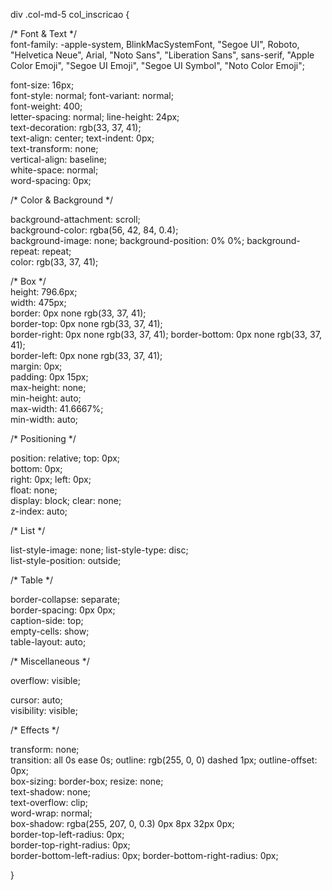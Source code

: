 div .col-md-5 col_inscricao {	
    
/* Font & Text */	
font-family: -apple-system, BlinkMacSystemFont, "Segoe UI", Roboto, "Helvetica Neue", Arial, "Noto Sans", "Liberation Sans", sans-serif, "Apple Color Emoji", "Segoe UI Emoji", "Segoe UI Symbol", "Noto Color Emoji";

font-size: 16px;	
font-style: normal;	
font-variant: normal;	
font-weight: 400;	
letter-spacing: 
normal;	
line-height: 24px;	
text-decoration: rgb(33, 37, 41);	
text-align: center;	
text-indent: 0px;	
text-transform: none;	
vertical-align: baseline;	
white-space: normal;	
word-spacing: 0px;	

/* Color & Background */	

background-attachment: scroll;	
background-color: rgba(56, 42, 84, 0.4);	
background-image: none;	background-position: 0% 0%;	
background-repeat: repeat;	
color: rgb(33, 37, 41);	

/* Box */	
height: 796.6px;	
width: 475px;	
border: 0px none rgb(33, 37, 41);	
border-top: 0px none rgb(33, 37, 41);	
border-right: 0px none rgb(33, 37, 41);	
border-bottom: 0px none rgb(33, 37, 41);	
border-left: 0px none rgb(33, 37, 41);	
margin: 0px;	
padding: 0px 15px;	
max-height: none;	
min-height: auto;	
max-width: 41.6667%;	
min-width: auto;	

/* Positioning */	

position: relative;	
top: 0px;	
bottom: 0px;	
right: 0px;	
left: 0px;	
float: none;	
display: block;	
clear: none;	
z-index: auto;	

/* List */	

list-style-image: none;	
list-style-type: disc;	
list-style-position: outside;

/* Table */	

border-collapse: separate;	
border-spacing: 0px 0px;	
caption-side: top;	
empty-cells: show;	
table-layout: auto;	

/* Miscellaneous */	

overflow: visible;	

cursor: auto;	
visibility: visible;	

/* Effects */	

transform: none;	
transition: all 0s ease 0s;	
outline: rgb(255, 0, 0) dashed 1px;	
outline-offset: 0px;	
box-sizing: border-box;	
resize: none;	
text-shadow: none;	
text-overflow: clip;	
word-wrap: normal;	
box-shadow: rgba(255, 207, 0, 0.3) 0px 8px 32px 0px;	
border-top-left-radius: 0px;	
border-top-right-radius: 0px;	
border-bottom-left-radius: 0px;	
border-bottom-right-radius: 0px;

}